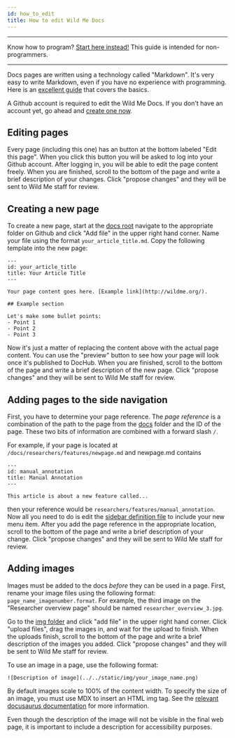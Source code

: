 ```yaml
---
id: how_to_edit
title: How to edit Wild Me Docs
---
```


---

Know how to program? [Start here instead!](/docs/technical_how_to_edit) This guide is intended for non-programmers.

---



Docs pages are written using a technology called "Markdown". It's very easy to write Markdown, even if you have no experience with programming. Here is an [excellent guide](https://guides.github.com/features/mastering-markdown/) that covers the basics.

A Github account is required to edit the Wild Me Docs. If you don't have an account yet, go ahead and [create one now](https://github.com/join).

## Editing pages 

Every page (including this one) has an button at the bottom labeled "Edit this page". When you click this button you will be asked to log into your Github account. After logging in, you will be able to edit the page content freely. When you are finished, scroll to the bottom of the page and write a brief description of your changes. Click "propose changes" and they will be sent to Wild Me staff for review.

## Creating a new page 

To create a new page, start at the [docs root](https://github.com/WildMeOrg/wildme-docs/tree/main/docs) navigate to the appropriate folder on Github and click "Add file" in the upper right hand corner. Name your file using the format `your_article_title.md`. Copy the following template into the new page:

```
---
id: your_article_title
title: Your Article Title
---

Your page content goes here. [Example link](http://wildme.org/).

## Example section 

Let's make some bullet points:
- Point 1
- Point 2
- Point 3

```

Now it's just a matter of replacing the content above with the actual page content. You can use the "preview" button to see how your page will look once it's published to DocHub. When you are finished, scroll to the bottom of the page and write a brief description of the new page. Click "propose changes" and they will be sent to Wild Me staff for review.

## Adding pages to the side navigation

First, you have to determine your page reference. The *page reference* is a combination of the path to the page from the [docs](https://github.com/WildMeOrg/wildme-docs/tree/main/docs) folder and the ID of the page. These two bits of information are combined with a forward slash `/`.

For example, if your page is located at `/docs/researchers/features/newpage.md` and newpage.md contains

```
---
id: manual_annotation
title: Manual Annotation
---

This article is about a new feature called...
```

then your reference would be `researchers/features/manual_annotation`. Now all you need to do is edit the [sidebar definition file](https://github.com/WildMeOrg/wildme-docs/edit/main/sidebars.js) to include your new menu item. After you add the page reference in the appropriate location, scroll to the bottom of the page and write a brief description of your change. Click "propose changes" and they will be sent to Wild Me staff for review.

## Adding images

Images must be added to the docs _before_ they can be used in a page. First, rename your image files using the following format: `page_name_imagenumber.format`. For example, the third image on the "Researcher overview page" should be named `researcher_overview_3.jpg`.

Go to the [img folder](https://github.com/WildMeOrg/wildme-docs/tree/main/static/img) and click "add file" in the upper right hand corner.  Click "upload files", drag the images in, and wait for the upload to finish.  When the uploads finish, scroll to the bottom of the page and write a brief description of the images you added. Click "propose changes" and they will be sent to Wild Me staff for review.

To use an image in a page, use the following format:

```![Description of image](../../static/img/your_image_name.png)```

By default images scale to 100% of the content width. To specify the size of an image, you must use MDX to insert an HTML img tag. See the [relevant docusaurus documentation](https://v2.docusaurus.io/docs/static-assets/) for more information.

Even though the description of the image will not be visible in the final web page, it is important to include a description for accessibility purposes. 
